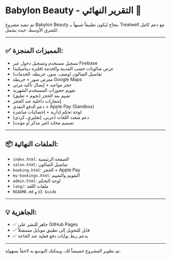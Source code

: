 
# Babylon Beauty - التقرير النهائي 🧾

تم تنفيذ مشروع Babylon Beauty بنجاح ليكون تطبيقاً شبيهاً بـ Treatwell مع دعم كامل للشرق الأوسط، حيث يشمل:

---

## ✅ المميزات المنجزة:

- تسجيل مستخدم وتسجيل دخول عبر Firebase
- عرض صالونات حسب المدينة والخدمة (فلترة ديناميكية)
- تفاصيل الصالون (وصف، صور، خريطة، الخدمات)
- معرض صور + خريطة Google Maps
- حجز مواعيد + إيصال تأكيد مرئي
- تقويم حجوزات المستخدم الشهرية
- تقييم بعد الحجز (نجوم + تعليق)
- إشعارات داخلية عند الحجز
- دعم الدفع النقدي + Apple Pay (Sandbox)
- لوحة تحكم إدارية + إحصائيات مباشرة
- دعم متعدد اللغات (عربي، إنجليزي، كردي)
- تصميم محايد (غير مذكر أو مؤنث)

---

## 📦 الملفات النهائية:

- `index.html`: الصفحة الرئيسية
- `salon.html`: تفاصيل الصالون
- `booking.html`: الحجز + Apple Pay
- `my-bookings.html`: التقويم والتقييم
- `admin.html`: لوحة التحكم
- `lang/`: ملفات اللغة
- `README.md` و `UI Guide`

---

## 💡 الجاهزية:

- ✅ جاهز للنشر على GitHub Pages
- ✅ قابل للتحويل إلى تطبيق موبايل مستقبلاً
- ✅ يدعم ربط بوابات دفع فعلية عند الحاجة

---

تم تطوير المشروع خصيصاً لك، ويمكنك التوسع به لاحقاً بسهولة.  
